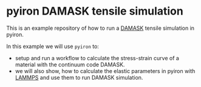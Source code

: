 # pyiron DAMASK tensile simulation
This is an example repository of how to run a [DAMASK](https://damask-multiphysics.org/index.html) tensile simulation in pyiron.

In this example we will use `pyiron` to:
- setup and run a workflow to calculate the stress-strain curve of a material with the continuum code DAMASK.
- we will also show, how to calculate the elastic parameters in pyiron with [LAMMPS](https://www.lammps.org/#gsc.tab=0) and use them to run DAMASK simulation.

